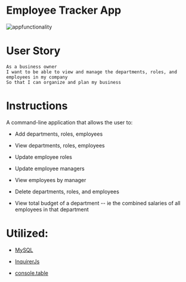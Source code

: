 # Employee Tracker App

![appfunctionality](assets/employeetracker.gif)



# User Story
```
As a business owner
I want to be able to view and manage the departments, roles, and employees in my company
So that I can organize and plan my business
```


# Instructions

A command-line application that allows the user to:

  * Add departments, roles, employees

  * View departments, roles, employees

  * Update employee roles

  * Update employee managers

  * View employees by manager

  * Delete departments, roles, and employees

  * View total budget of a department -- ie the combined salaries of all employees in that department


# Utilized:

* [MySQL](https://www.npmjs.com/package/mysql) 

* [InquirerJs](https://www.npmjs.com/package/inquirer/v/0.2.3) 

* [console.table](https://www.npmjs.com/package/console.table) 


